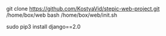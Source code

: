 git clone https://github.com/KostyaVid/stepic-web-project.git /home/box/web
bash /home/box/web/init.sh

sudo pip3 install django==2.0